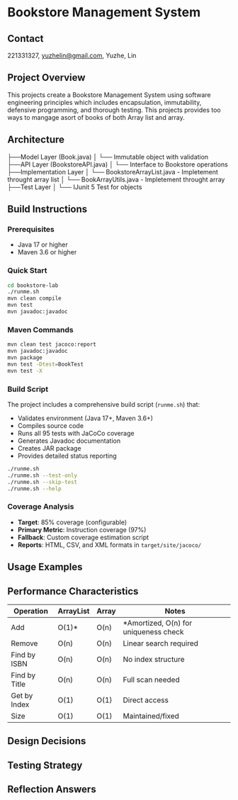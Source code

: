 # Bookstore Management System

## Contact
221331327, yuzhelin@gmail.com, Yuzhe, Lin

## Project Overview

This projects create a Bookstore Management System using software engineering principles which includes encapsulation, immutability, defensive programming, and thorough testing. This projects provides too ways to mangage asort of books of both Array list and array.

## Architecture
├──Model Layer (Book.java)
│   └── Immutable object with validation
├──API Layer (BookstoreAPI.java)
│   └── Interface to Bookstore operations
├──Implementation Layer
│   └── BookstoreArrayList.java - Impletement throught array list
│   └── BookArrayUtils.java - Impletement throught array
├──Test Layer
│   └── IJunit 5 Test for objects

## Build Instructions

### Prerequisites
- Java 17 or higher
- Maven 3.6 or higher

### Quick Start
```bash
cd bookstore-lab
./runme.sh
mvn clean compile
mvn test
mvn javadoc:javadoc
```

### Maven Commands
```bash
mvn clean test jacoco:report
mvn javadoc:javadoc
mvn package
mvn test -Dtest=BookTest
mvn test -X
```

### Build Script
The project includes a comprehensive build script (`runme.sh`) that:
- Validates environment (Java 17+, Maven 3.6+)
- Compiles source code
- Runs all 95 tests with JaCoCo coverage
- Generates Javadoc documentation
- Creates JAR package
- Provides detailed status reporting

```bash
./runme.sh
./runme.sh --test-only
./runme.sh --skip-test
./runme.sh --help
```

### Coverage Analysis
- **Target**: 85% coverage (configurable)
- **Primary Metric**: Instruction coverage (97%)
- **Fallback**: Custom coverage estimation script
- **Reports**: HTML, CSV, and XML formats in `target/site/jacoco/`

## Usage Examples

## Performance Characteristics

| Operation | ArrayList | Array | Notes |
|-----------|-----------|-------|-------|
| Add | O(1)* | O(n) | *Amortized, O(n) for uniqueness check |
| Remove | O(n) | O(n) | Linear search required |
| Find by ISBN | O(n) | O(n) | No index structure |
| Find by Title | O(n) | O(n) | Full scan needed |
| Get by Index | O(1) | O(1) | Direct access |
| Size | O(1) | O(1) | Maintained/fixed |
## Design Decisions

## Testing Strategy

## Reflection Answers
